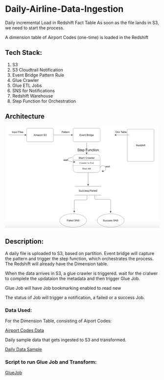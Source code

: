 # Daily-Airline-Data-Ingestion

Daily incremental Load in Redshift Fact Table
As soon as the file lands in S3, we need to start the process.

A dimension table of Airport Codes (one-time) is loaded in the Redshift

## Tech Stack:

1. S3
2. S3 Cloudtrail Notification
3. Event Bridge Pattern Rule
4. Glue Crawler
5. Glue ETL Jobs
6. SNS for Notifications
7. Redshift Warehouse
8. Step Function for Orchestration

## Architecture

![Architecture](Archticture.png)

## Description:

A daily file is uploaded to S3, based on partition. Event bridge will capture the pattern and trigger the step function, which orchestrates the process. The Redshift will already have the Dimension  table.

When the data arrives in S3, a glue crawler is triggered. wait for the cralwer to complete the updataion the metadata and then trigger Glue Job. 

Glue Job will have Job bookmarking enabled to read new 

The status of Job will trigger a notification, a failed or a success Job. 

### Data Used:

For the Dimension Table, consisting of Aiport Codes:

[Airport Codes Data](Data/airports.csv)

Daily sample data that gets ingested to S3 and transformed.

[Daily Data Sample](Data/flights.csv)

### Script to run Glue Job and Transform:

[GlueJob](glue_job.py)
